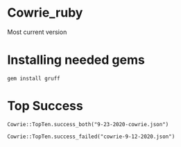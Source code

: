 # Cowrie_ruby
Most current version

# Installing needed gems
```gem install gruff```


# Top Success

```
Cowrie::TopTen.success_both("9-23-2020-cowrie.json")
```
```
Cowrie::TopTen.success_failed("cowrie-9-12-2020.json")
```
